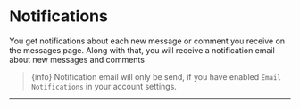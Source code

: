 # Notifications

You get notifications about each new message or comment you receive on the messages page. Along with that, you will receive a notification email about new messages and comments

> {info} Notification email will only be send, if you have enabled `Email Notifications` in your account settings.

---